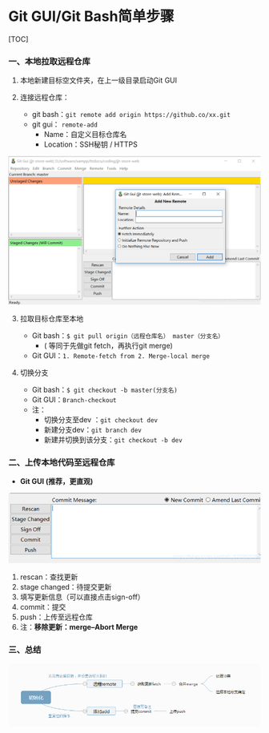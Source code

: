 # Git GUI/Git Bash简单步骤

[TOC]

### 一、本地拉取远程仓库

1. 本地新建目标空文件夹，在上一级目录启动Git GUI

2. 连接远程仓库：
   - git bash：`git remote add origin https://github.co/xx.git`
   - git gui： `remote-add`
     - Name：自定义目标仓库名
     - Location：SSH秘钥 / HTTPS

![](images/14.png)

3. 拉取目标仓库至本地
   - Git bash：`$ git pull origin（远程仓库名） master（分支名）`
     - ( 等同于先做git fetch，再执行git merge)
   - Git GUI：`1. Remote-fetch from 2. Merge-local merge`

4. 切换分支
   - Git bash：`$ git checkout -b master(分支名)`
   - Git GUI：`Branch-checkout`
   - 注：
     - 切换分支至dev ：`git checkout dev`
     - 新建分支dev：`git branch dev`
     - 新建并切换到该分支：`git checkout -b dev`

### 二、上传本地代码至远程仓库

- **Git GUI (推荐，更直观)** 

![](images/15.png)

1. rescan：查找更新
2. stage changed：待提交更新
3. 填写更新信息（可以直接点击sign-off）
4. commit：提交
5. push：上传至远程仓库
6. 注：**移除更新：merge–Abort Merge**

### 三、总结

![](images/16.png)
